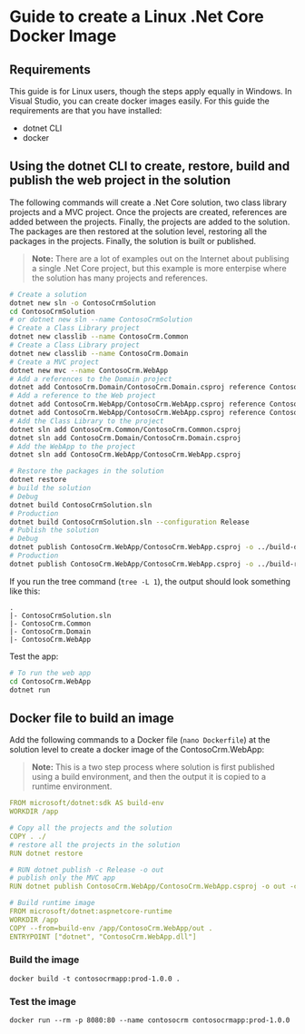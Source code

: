 ﻿# Guide to create a Linux .Net Core Docker Image

## Requirements

This guide is for Linux users, though the steps apply equally in Windows. 
In Visual Studio, you can create docker images easily. For this guide the requirements are that you have installed:

- dotnet CLI
- docker

## Using the dotnet CLI to create, restore, build and publish the web project in the solution

The following commands will create a .Net Core solution, two class library projects and a MVC project. 
Once the projects are created, references are added between the projects. 
Finally, the projects are added to the solution. 
The packages are then restored at the solution level, restoring all the packages in the projects.
Finally, the solution is built or published.

> **Note:** There are a lot of examples out on the Internet about publising a single .Net Core project, but this example is more enterpise where the solution has many projects and references.


```bash
# Create a solution
dotnet new sln -o ContosoCrmSolution
cd ContosoCrmSolution
# or dotnet new sln --name ContosoCrmSolution
# Create a Class Library project
dotnet new classlib --name ContosoCrm.Common
# Create a Class Library project
dotnet new classlib --name ContosoCrm.Domain
# Create a MVC project
dotnet new mvc --name ContosoCrm.WebApp
# Add a references to the Domain project
dotnet add ContosoCrm.Domain/ContosoCrm.Domain.csproj reference ContosoCrm.Common/ContosoCrm.Common.csproj
# Add a reference to the Web project
dotnet add ContosoCrm.WebApp/ContosoCrm.WebApp.csproj reference ContosoCrm.Common/ContosoCrm.Common.csproj
dotnet add ContosoCrm.WebApp/ContosoCrm.WebApp.csproj reference ContosoCrm.Domain/ContosoCrm.Domain.csproj
# Add the Class Library to the project
dotnet sln add ContosoCrm.Common/ContosoCrm.Common.csproj
dotnet sln add ContosoCrm.Domain/ContosoCrm.Domain.csproj
# Add the WebApp to the project
dotnet sln add ContosoCrm.WebApp/ContosoCrm.WebApp.csproj

# Restore the packages in the solution
dotnet restore
# build the solution
# Debug
dotnet build ContosoCrmSolution.sln
# Production
dotnet build ContosoCrmSolution.sln --configuration Release
# Publish the solution
# Debug
dotnet publish ContosoCrm.WebApp/ContosoCrm.WebApp.csproj -o ../build-debug
# Production
dotnet publish ContosoCrm.WebApp/ContosoCrm.WebApp.csproj -o ../build-release -c Release
```

If you run the tree command (```tree -L 1```), the output should look something like this:

```text
.
|- ContosoCrmSolution.sln
|- ContosoCrm.Common
|- ContosoCrm.Domain
|- ContosoCrm.WebApp
```

Test the app:

```bash
# To run the web app
cd ContosoCrm.WebApp
dotnet run
```



## Docker file to build an image

Add the following commands to a Docker file (```nano Dockerfile```) at the solution level to create a docker image of the ContosoCrm.WebApp:

> **Note:** This is a two step process where solution is first published using a build environment, and then the output it is copied to a runtime environment.

```yaml
FROM microsoft/dotnet:sdk AS build-env
WORKDIR /app

# Copy all the projects and the solution
COPY . ./
# restore all the projects in the solution
RUN dotnet restore

# RUN dotnet publish -c Release -o out
# publish only the MVC app
RUN dotnet publish ContosoCrm.WebApp/ContosoCrm.WebApp.csproj -o out -c Release

# Build runtime image
FROM microsoft/dotnet:aspnetcore-runtime
WORKDIR /app
COPY --from=build-env /app/ContosoCrm.WebApp/out .
ENTRYPOINT ["dotnet", "ContosoCrm.WebApp.dll"]
```

### Build the image

```
docker build -t contosocrmapp:prod-1.0.0 .
```

### Test the image

```
docker run --rm -p 8080:80 --name contosocrm contosocrmapp:prod-1.0.0
```
